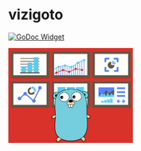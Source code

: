 # vizigoto

[![GoDoc Widget]][GoDoc]

![vizigoto project logo](etc/img/project-logo.png "The vizigoto Project")

[GoDoc]: https://godoc.org/github.com/vizigoto/vizigoto
[GoDoc Widget]: https://godoc.org/https://godoc.org/github.com/vizigoto/vizigoto?status.svg

